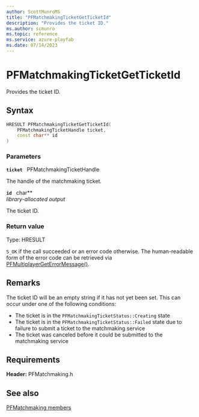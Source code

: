 ```yaml
---
author: ScottMunroMS
title: "PFMatchmakingTicketGetTicketId"
description: "Provides the ticket ID."
ms.author: scmunro
ms.topic: reference
ms.service: azure-playfab
ms.date: 07/14/2023
---
```


# PFMatchmakingTicketGetTicketId  

Provides the ticket ID.  

## Syntax  
  
```cpp
HRESULT PFMatchmakingTicketGetTicketId(  
    PFMatchmakingTicketHandle ticket,  
    const char** id  
)  
```  
  
### Parameters  
  
**`ticket`** &nbsp; PFMatchmakingTicketHandle  
  
The handle of the matchmaking ticket.  
  
**`id`** &nbsp; char**  
*library-allocated output*  
  
The ticket ID.  
  
  
### Return value
Type: HRESULT
  
```S_OK``` if the call succeeded or an error code otherwise. The human-readable form of the error code can be retrieved via [PFMultiplayerGetErrorMessage()](../../pfmultiplayer/functions/pfmultiplayergeterrormessage.md).
  
## Remarks  
  
The ticket ID will be an empty string if it has not yet been set. This can occur under one of the following conditions:
* The ticket is in the ```PFMatchmakingTicketStatus::Creating``` state
* The ticket is in the ```PFMatchmakingTicketStatus::Failed``` state due to failure to submit a ticket to the matchmaking service
* The ticket was canceled before it could be submitted to the matchmaking service
  
## Requirements  
  
**Header:** PFMatchmaking.h
  
## See also  
[PFMatchmaking members](../pfmatchmaking_members.md)  

  
  
